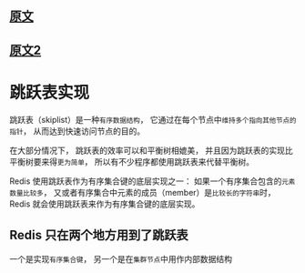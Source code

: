 ## [原文](http://redisbook.com/preview/skiplist/datastruct.html)

## [原文2](https://redisbook.readthedocs.io/en/latest/internal-datastruct/skiplist.html)

# 跳跃表实现


跳跃表（skiplist）是一种`有序数据结构`， 
它通过在每个节点中`维持多个指向其他节点的指针`， 从而达到快速访问节点的目的。

在大部分情况下， 跳跃表的效率可以和平衡树相媲美， 
并且因为跳跃表的实现比平衡树要来得`更为简单`， 
所以有不少程序都使用跳跃表来代替平衡树。


Redis 使用跳跃表作为有序集合键的底层实现之一： 
如果一个有序集合包含的`元素数量比较多`，
又或者有序集合中元素的成员（member）是`比较长的字符串`时，
Redis 就会使用跳跃表来作为有序集合键的底层实现。


## Redis 只在两个地方用到了跳跃表
一个是实现`有序集合键`， 
另一个是在`集群节点`中用作内部数据结构


